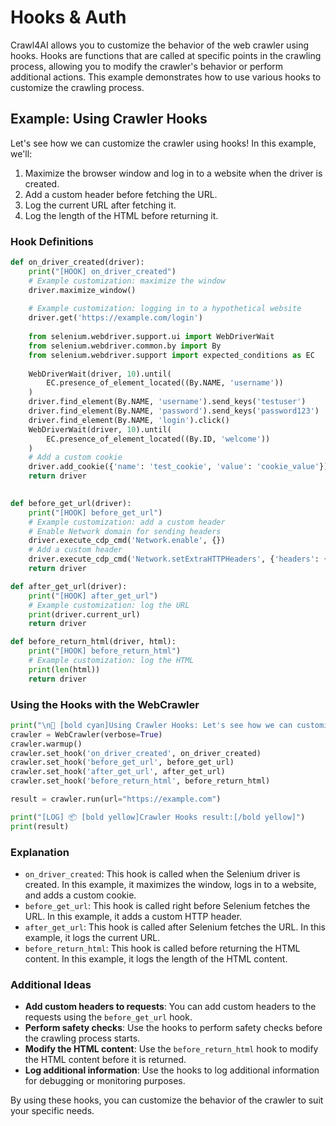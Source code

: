 # Hooks & Auth

Crawl4AI allows you to customize the behavior of the web crawler using hooks. Hooks are functions that are called at specific points in the crawling process, allowing you to modify the crawler's behavior or perform additional actions. This example demonstrates how to use various hooks to customize the crawling process.

## Example: Using Crawler Hooks

Let's see how we can customize the crawler using hooks! In this example, we'll:

1. Maximize the browser window and log in to a website when the driver is created.
2. Add a custom header before fetching the URL.
3. Log the current URL after fetching it.
4. Log the length of the HTML before returning it.

### Hook Definitions

```python
def on_driver_created(driver):
    print("[HOOK] on_driver_created")
    # Example customization: maximize the window
    driver.maximize_window()
    
    # Example customization: logging in to a hypothetical website
    driver.get('https://example.com/login')
    
    from selenium.webdriver.support.ui import WebDriverWait
    from selenium.webdriver.common.by import By
    from selenium.webdriver.support import expected_conditions as EC
    
    WebDriverWait(driver, 10).until(
        EC.presence_of_element_located((By.NAME, 'username'))
    )
    driver.find_element(By.NAME, 'username').send_keys('testuser')
    driver.find_element(By.NAME, 'password').send_keys('password123')
    driver.find_element(By.NAME, 'login').click()
    WebDriverWait(driver, 10).until(
        EC.presence_of_element_located((By.ID, 'welcome'))
    )
    # Add a custom cookie
    driver.add_cookie({'name': 'test_cookie', 'value': 'cookie_value'})
    return driver        
    

def before_get_url(driver):
    print("[HOOK] before_get_url")
    # Example customization: add a custom header
    # Enable Network domain for sending headers
    driver.execute_cdp_cmd('Network.enable', {})
    # Add a custom header
    driver.execute_cdp_cmd('Network.setExtraHTTPHeaders', {'headers': {'X-Test-Header': 'test'}})
    return driver

def after_get_url(driver):
    print("[HOOK] after_get_url")
    # Example customization: log the URL
    print(driver.current_url)
    return driver

def before_return_html(driver, html):
    print("[HOOK] before_return_html")
    # Example customization: log the HTML
    print(len(html))
    return driver
```

### Using the Hooks with the WebCrawler

```python
print("\n🔗 [bold cyan]Using Crawler Hooks: Let's see how we can customize the crawler using hooks![/bold cyan]", True)
crawler = WebCrawler(verbose=True)
crawler.warmup()
crawler.set_hook('on_driver_created', on_driver_created)
crawler.set_hook('before_get_url', before_get_url)
crawler.set_hook('after_get_url', after_get_url)
crawler.set_hook('before_return_html', before_return_html)

result = crawler.run(url="https://example.com")

print("[LOG] 📦 [bold yellow]Crawler Hooks result:[/bold yellow]")
print(result)
```

### Explanation

- `on_driver_created`: This hook is called when the Selenium driver is created. In this example, it maximizes the window, logs in to a website, and adds a custom cookie.
- `before_get_url`: This hook is called right before Selenium fetches the URL. In this example, it adds a custom HTTP header.
- `after_get_url`: This hook is called after Selenium fetches the URL. In this example, it logs the current URL.
- `before_return_html`: This hook is called before returning the HTML content. In this example, it logs the length of the HTML content.

### Additional Ideas

- **Add custom headers to requests**: You can add custom headers to the requests using the `before_get_url` hook.
- **Perform safety checks**: Use the hooks to perform safety checks before the crawling process starts.
- **Modify the HTML content**: Use the `before_return_html` hook to modify the HTML content before it is returned.
- **Log additional information**: Use the hooks to log additional information for debugging or monitoring purposes.

By using these hooks, you can customize the behavior of the crawler to suit your specific needs.

